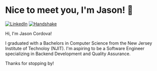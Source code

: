 # Nice to meet you, I'm Jason! 👋
[![LinkedIn](https://img.shields.io/badge/LinkedIn-0a66c2)](https://www.linkedin.com/in/jason-cordova/)
[![Handshake](https://img.shields.io/badge/Handshake-cdf687?logo=handshake&logoColor=%23000)](https://app.joinhandshake.com/profiles/nesg7w)

Hi, I'm Jason Cordova! 

I graduated with a Bachelors in Computer Science from the New Jersey Institute of Technoloy (NJIT). I'm aspiring to be a Software Engineer specializing in Backend Development and Quality Assurance.

Thanks for stopping by!
